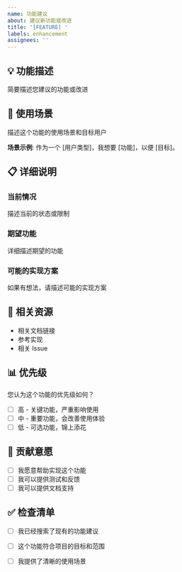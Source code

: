 ```yaml
---
name: 功能建议
about: 建议新功能或改进
title: '[FEATURE] '
labels: enhancement
assignees: ''
---
```


## 💡 功能描述

简要描述您建议的功能或改进

## 🎯 使用场景

描述这个功能的使用场景和目标用户

**场景示例**:
作为一个 [用户类型]，我想要 [功能]，以便 [目标]。

## 📋 详细说明

### 当前情况
描述当前的状态或限制

### 期望功能
详细描述期望的功能

### 可能的实现方案
如果有想法，请描述可能的实现方案

## 🔗 相关资源

- 相关文档链接
- 参考实现
- 相关 Issue

## 📊 优先级

您认为这个功能的优先级如何？

- [ ] 高 - 关键功能，严重影响使用
- [ ] 中 - 重要功能，会改善使用体验
- [ ] 低 - 可选功能，锦上添花

## 🤝 贡献意愿

- [ ] 我愿意帮助实现这个功能
- [ ] 我可以提供测试和反馈
- [ ] 我可以提供文档支持

## ✅ 检查清单

- [ ] 我已经搜索了现有的功能建议
- [ ] 这个功能符合项目的目标和范围
- [ ] 我提供了清晰的使用场景


